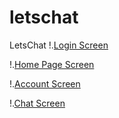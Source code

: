 # letschat

LetsChat
!.[Login Screen](https://github.com/nikunjramani/letschat/blob/master/Screenshot/Screenshot_2020-12-21-13-09-04-12.jpg)

!.[Home Page Screen](https://github.com/nikunjramani/letschat/blob/master/Screenshot/Screenshot_2020-12-21-12-58-32-54.jpg)

!.[Account Screen](https://github.com/nikunjramani/letschat/blob/master/Screenshot/Screenshot_2020-12-21-12-59-06-56.jpg)

!.[Chat Screen](https://github.com/nikunjramani/letschat/blob/master/Screenshot/Screenshot_2020-12-21-12-58-29-56.jpg)
